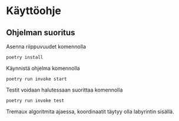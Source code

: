 # Käyttöohje

## Ohjelman suoritus

Asenna riippuvuudet komennolla

```
poetry install
```
Käynnistä ohjelma komennolla

```
poetry run invoke start
```

Testit voidaan halutessaan suorittaa komennolla

```
poetry run invoke test
```


Tremaux algoritmita ajaessa, koordinaatit täytyy olla labyrintin sisällä.
